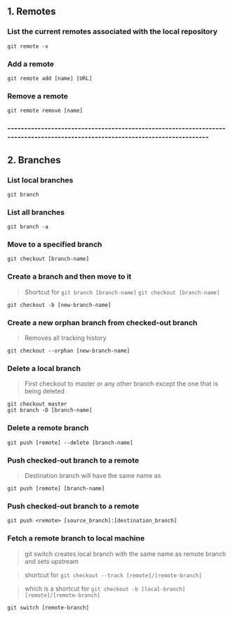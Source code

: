 ## 1. Remotes

### List the current remotes associated with the local repository
```
git remote -v
```

### Add a remote
```
git remote add [name] [URL]
```

### Remove a remote
```
git remote remove [name]
```


### -----------------------------------------------------------------------------------------------------------------------------


## 2. Branches


### List local branches
```
git branch
```


### List all branches
```
git branch -a
```


### Move to a specified branch
```
git checkout [branch-name]
```


### Create a branch and then move to it
> Shortcut for ```git branch [branch-name]``` ```git checkout [branch-name]```
```
git checkout -b [new-branch-name]
```


### Create a new orphan branch from checked-out branch
> Removes all tracking history
```
git checkout --orphan [new-branch-name]
```


### Delete a local branch
> First checkout to master or any other branch except the one that is being deleted
```
git checkout master
git branch -D [branch-name]
```


### Delete a remote branch
```
git push [remote] --delete [branch-name]
```


### Push checked-out branch to a remote
> Destination branch will have the same name as <branch-name>
```
git push [remote] [branch-name]
```


### Push checked-out branch to a remote
```
git push <remote> [source_branch]:[destination_branch]
```


### Fetch a remote branch to local machine
> git switch creates local branch with the same name as remote branch and sets upstream

> shortcut for ```git checkout --track [remote]/[remote-branch]``` 

> which is a shortcut for ```git checkout -b [local-branch] [remote]/[remote-branch]```
```
git switch [remote-branch]
```







